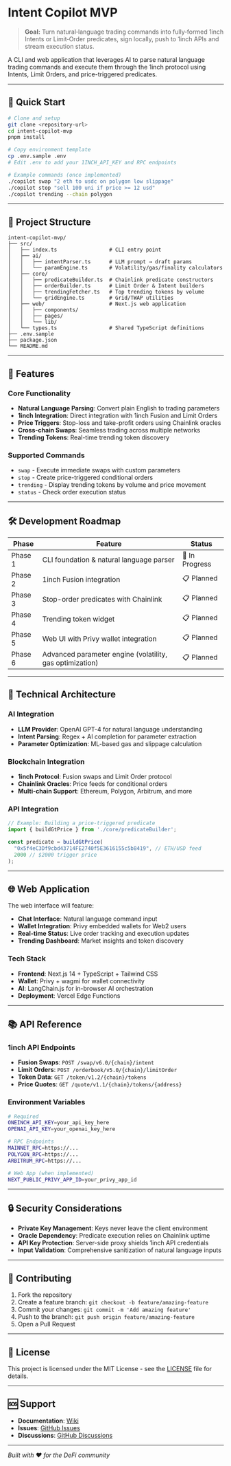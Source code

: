 # Intent Copilot MVP

> **Goal:** Turn natural‑language trading commands into fully‑formed 1inch Intents or Limit‑Order predicates, sign locally, push to 1inch APIs and stream execution status.

A CLI and web application that leverages AI to parse natural language trading commands and execute them through the 1inch protocol using Intents, Limit Orders, and price-triggered predicates.

---

## 🚀 Quick Start

```bash
# Clone and setup
git clone <repository-url>
cd intent-copilot-mvp
pnpm install

# Copy environment template
cp .env.sample .env
# Edit .env to add your 1INCH_API_KEY and RPC endpoints

# Example commands (once implemented)
./copilot swap "2 eth to usdc on polygon low slippage"
./copilot stop "sell 100 uni if price >= 12 usd"
./copilot trending --chain polygon
```

---

## 📁 Project Structure

```
intent-copilot-mvp/
├── src/
│   ├── index.ts                 # CLI entry point
│   ├── ai/
│   │   ├── intentParser.ts      # LLM prompt → draft params
│   │   └── paramEngine.ts       # Volatility/gas/finality calculators
│   ├── core/
│   │   ├── predicateBuilder.ts  # Chainlink predicate constructors
│   │   ├── orderBuilder.ts      # Limit Order & Intent builders
│   │   ├── trendingFetcher.ts   # Top trending tokens by volume
│   │   └── gridEngine.ts        # Grid/TWAP utilities
│   ├── web/                     # Next.js web application
│   │   ├── components/
│   │   ├── pages/
│   │   └── lib/
│   └── types.ts                 # Shared TypeScript definitions
├── .env.sample
├── package.json
└── README.md
```

---

## 🎯 Features

### Core Functionality
- **Natural Language Parsing**: Convert plain English to trading parameters
- **1inch Integration**: Direct integration with 1inch Fusion and Limit Orders
- **Price Triggers**: Stop-loss and take-profit orders using Chainlink oracles
- **Cross-chain Swaps**: Seamless trading across multiple networks
- **Trending Tokens**: Real-time trending token discovery

### Supported Commands
- `swap` - Execute immediate swaps with custom parameters
- `stop` - Create price-triggered conditional orders
- `trending` - Display trending tokens by volume and price movement
- `status` - Check order execution status

---

## 🛠️ Development Roadmap

| Phase | Feature | Status |
|-------|---------|--------|
| Phase 1 | CLI foundation & natural language parser | 🔄 In Progress |
| Phase 2 | 1inch Fusion integration | 📋 Planned |
| Phase 3 | Stop-order predicates with Chainlink | 📋 Planned |
| Phase 4 | Trending token widget | 📋 Planned |
| Phase 5 | Web UI with Privy wallet integration | 📋 Planned |
| Phase 6 | Advanced parameter engine (volatility, gas optimization) | 📋 Planned |

---

## 🔧 Technical Architecture

### AI Integration
- **LLM Provider**: OpenAI GPT-4 for natural language understanding
- **Intent Parsing**: Regex + AI completion for parameter extraction
- **Parameter Optimization**: ML-based gas and slippage calculation

### Blockchain Integration
- **1inch Protocol**: Fusion swaps and Limit Order protocol
- **Chainlink Oracles**: Price feeds for conditional orders
- **Multi-chain Support**: Ethereum, Polygon, Arbitrum, and more

### API Integration
```typescript
// Example: Building a price-triggered predicate
import { buildGtPrice } from './core/predicateBuilder';

const predicate = buildGtPrice(
  "0x5f4eC3Df9cbd43714FE2740f5E3616155c5b8419", // ETH/USD feed
  2000 // $2000 trigger price
);
```

---

## 🌐 Web Application

The web interface will feature:
- **Chat Interface**: Natural language command input
- **Wallet Integration**: Privy embedded wallets for Web2 users
- **Real-time Status**: Live order tracking and execution updates
- **Trending Dashboard**: Market insights and token discovery

### Tech Stack
- **Frontend**: Next.js 14 + TypeScript + Tailwind CSS
- **Wallet**: Privy + wagmi for wallet connectivity
- **AI**: LangChain.js for in-browser AI orchestration
- **Deployment**: Vercel Edge Functions

---

## 📚 API Reference

### 1inch API Endpoints
- **Fusion Swaps**: `POST /swap/v6.0/{chain}/intent`
- **Limit Orders**: `POST /orderbook/v5.0/{chain}/limitOrder`
- **Token Data**: `GET /token/v1.2/{chain}/tokens`
- **Price Quotes**: `GET /quote/v1.1/{chain}/tokens/{address}`

### Environment Variables
```bash
# Required
ONEINCH_API_KEY=your_api_key_here
OPENAI_API_KEY=your_openai_key_here

# RPC Endpoints
MAINNET_RPC=https://...
POLYGON_RPC=https://...
ARBITRUM_RPC=https://...

# Web App (when implemented)
NEXT_PUBLIC_PRIVY_APP_ID=your_privy_app_id
```

---

## 🔒 Security Considerations

- **Private Key Management**: Keys never leave the client environment
- **Oracle Dependency**: Predicate execution relies on Chainlink uptime
- **API Key Protection**: Server-side proxy shields 1inch API credentials
- **Input Validation**: Comprehensive sanitization of natural language inputs

---

## 🤝 Contributing

1. Fork the repository
2. Create a feature branch: `git checkout -b feature/amazing-feature`
3. Commit your changes: `git commit -m 'Add amazing feature'`
4. Push to the branch: `git push origin feature/amazing-feature`
5. Open a Pull Request

---

## 📄 License

This project is licensed under the MIT License - see the [LICENSE](LICENSE) file for details.

---

## 🆘 Support

- **Documentation**: [Wiki](../../wiki)
- **Issues**: [GitHub Issues](../../issues)
- **Discussions**: [GitHub Discussions](../../discussions)

---

*Built with ❤️ for the DeFi community*
